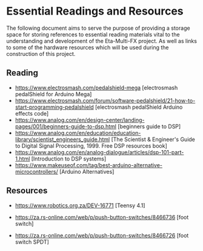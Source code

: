 # Essential Readings and Resources

The following document aims to serve the purpose of providing a storage space for storing references to essential reading materials vital to the understanding and development of the Eta-Multi-FX project. As well as links to some of the hardware resources which will be used during the construction of this project. 

## Reading

- https://www.electrosmash.com/pedalshield-mega [electrosmash pedalShield for Arduino Mega]
- https://www.electrosmash.com/forum/software-pedalshield/21-how-to-start-programming-pedalshield [electrosmash pedalShield Arduino effects code]
- https://www.analog.com/en/design-center/landing-pages/001/beginners-guide-to-dsp.html [beginners guide to DSP]
- https://www.analog.com/en/education/education-library/scientist_engineers_guide.html [The Scientist & Engineer's Guide to Digital Signal Processing, 1999. Free  DSP resources book]
- https://www.analog.com/en/analog-dialogue/articles/dsp-101-part-1.html [Introduction to DSP systems]
- https://www.makeuseof.com/tag/best-arduino-alternative-microcontrollers/ [Arduino Alternatives]



## Resources

- https://www.robotics.org.za/DEV-16771 [Teensy 4.1]

- https://za.rs-online.com/web/p/push-button-switches/8466736 [foot switch]

- https://za.rs-online.com/web/p/push-button-switches/8466726 [foot switch SPDT]



